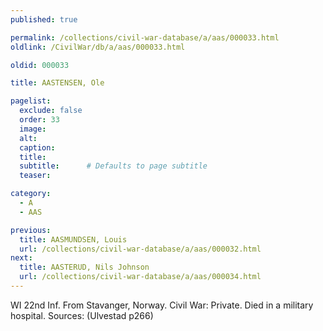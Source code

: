 ```yaml
---
published: true

permalink: /collections/civil-war-database/a/aas/000033.html
oldlink: /CivilWar/db/a/aas/000033.html

oldid: 000033

title: AASTENSEN, Ole

pagelist:
  exclude: false
  order: 33
  image: 
  alt:
  caption:
  title:
  subtitle:      # Defaults to page subtitle
  teaser:

category: 
  - A 
  - AAS

previous:
  title: AASMUNDSEN, Louis
  url: /collections/civil-war-database/a/aas/000032.html  
next:
  title: AASTERUD, Nils Johnson
  url: /collections/civil-war-database/a/aas/000034.html   
---
```

WI 22nd Inf. From Stavanger, Norway. Civil War: Private. Died in a military hospital. Sources: (Ulvestad p266)